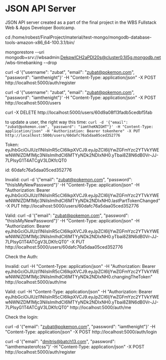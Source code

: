 # JSON API Server

JSON API server created as a part of the final project in the WBS Fullstack Web & Apps Developer Bootcamp.


cd /home/robest/FinalProject/material/test-mongo/mongodb-database-tools-amazon-x86_64-100.3.1/bin/

mongorestore --uri mongodb+srv://wbsadmin:DekpwICH2aPDl20s@cluster0.1il5g.mongodb.net/wbs-timebanking --drop

curl -d '{"username": "zubat", "email": "zubat@pokemon.com", "password": "iamthenight"}' -H "Content-Type: application/json" -X POST http://localhost:5000/auth/register

curl -d '{"username": "zubat", "email": "zubat@pokemon.com", "password": "iamthenight"}' -H "Content-Type: application/json" -X POST http://localhost:5000/users

curl -X DELETE http://localhost:5000/users/60d9a08f13fadb5cedbf5fab



to update a user, the right way this time: `curl -d '{"email": "zubat@pokemon.com", "password": "iamtheKNIGHT"}' -H "Content-Type: application/json" -H "Authorization: Bearer tokenhere" -X PUT http://localhost:5000/users/60dafc76a5daa05ced352776`

Token:
eyJhbGciOiJIUzI1NiIsInR5cCI6IkpXVCJ9.eyJpZCI6IjYwZGFmYzc2YTVkYWEwNWNlZDM1Mjc3NiIsImlhdCI6MTYyNDk2NDIxNH0.yTbai8Z8N6dB0Vr-JJ-7LPIsyG1T4ATCgV3LDKfcQT0

id: 60dafc76a5daa05ced352776

Invalid: 
curl -d '{"email": "zubat@pokemon.com", "password": "thisIsMyNewPassword"}' -H "Content-Type: application/json" -H "Authorization: Bearer eyJhbGciOiJIUzI1NiIsInR5cCI6IkpXVCJ9.eyJpZCI6IjYwZGFmYzc2YTVkYWEwNWNlZDM1Mjc3NiIsImlhdCI6MTYyNDk2NDIxNH0.lastPartTokenChanged" -X PUT http://localhost:5000/users/60dafc76a5daa05ced352776

Valid:
curl -d '{"email": "zubat@pokemon.com", "password": "thisIsMyNewPassword"}' -H "Content-Type: application/json" -H "Authorization: Bearer eyJhbGciOiJIUzI1NiIsInR5cCI6IkpXVCJ9.eyJpZCI6IjYwZGFmYzc2YTVkYWEwNWNlZDM1Mjc3NiIsImlhdCI6MTYyNDk2NDIxNH0.yTbai8Z8N6dB0Vr-JJ-7LPIsyG1T4ATCgV3LDKfcQT0" -X PUT http://localhost:5000/users/60dafc76a5daa05ced352776

Check the Auth:

Invalid:
curl -H "Content-Type: application/json" -H "Authorization: Bearer eyJhbGciOiJIUzI1NiIsInR5cCI6IkpXVCJ9.eyJpZCI6IjYwZGFmYzc2YTVkYWEwNWNlZDM1Mjc3NiIsImlhdCI6MTYyNDk2NDIxNH0.changingTheToken" http://localhost:5000/auth/me

Valid:
curl -H "Content-Type: application/json" -H "Authorization: Bearer eyJhbGciOiJIUzI1NiIsInR5cCI6IkpXVCJ9.eyJpZCI6IjYwZGFmYzc2YTVkYWEwNWNlZDM1Mjc3NiIsImlhdCI6MTYyNDk2NDIxNH0.yTbai8Z8N6dB0Vr-JJ-7LPIsyG1T4ATCgV3LDKfcQT0" http://localhost:5000/auth/me

Check the login:

curl -d '{"email": "zubat@pokemon.com", "password": "iamthenight"}' -H "Content-Type: application/json" -X POST http://localhost:5000/auth/login

curl -d '{"email": "dmitris@batch13.com", "password": "iamthemasterofcss"}' -H "Content-Type: application/json" -X POST http://localhost:5000/auth/register